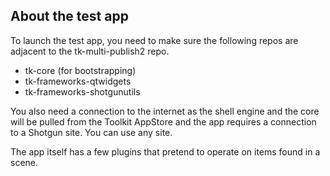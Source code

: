 About the test app
------------------
To launch the test app, you need to make sure the following repos are
adjacent to the tk-multi-publish2 repo.

- tk-core (for bootstrapping)
- tk-frameworks-qtwidgets
- tk-frameworks-shotgunutils

You also need a connection to the internet as the shell engine and the core will
be pulled from the Toolkit AppStore and the app requires a connection to a
Shotgun site. You can use any site.

The app itself has a few plugins that pretend to operate on items found in a 
scene.